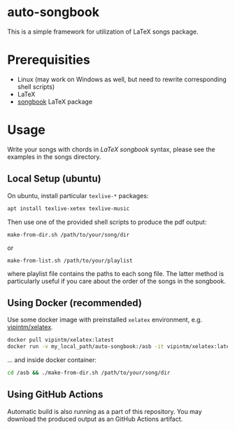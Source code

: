 # auto-songbook
This is a simple framework for utilization of LaTeX songs package.

# Prerequisities
* Linux (may work on Windows as well, but need to rewrite corresponding shell scripts)
* LaTeX
* [songbook](https://ctan.org/pkg/songbook?lang=en) LaTeX package

# Usage

Write your songs with chords in *LaTeX songbook* syntax, please see the examples in the songs directory.

## Local Setup (ubuntu)

On ubuntu, install particular `texlive-*` packages:

```bash
apt install texlive-xetex texlive-music
```

Then use one of the provided shell scripts to produce the pdf output:

```shell
make-from-dir.sh /path/to/your/song/dir
```
or
```shell
make-from-list.sh /path/to/your/playlist
```

where playlist file contains the paths to each song file. The latter method is particularly useful if you care about the order of the songs in the songbook.

## Using Docker (recommended)

Use some docker image with preinstalled `xelatex` environment, e.g. [vipintm/xelatex](https://hub.docker.com/r/vipintm/xelatex).

```bash
docker pull vipintm/xelatex:latest
docker run -v my_local_path/auto-songbook:/asb -it vipintm/xelatex:latest
```

... and inside docker container:

```bash
cd /asb && ./make-from-dir.sh /path/to/your/song/dir
```

## Using GitHub Actions

Automatic build is also running as a part of this repository. You may download the produced output as an GitHub Actions artifact.
